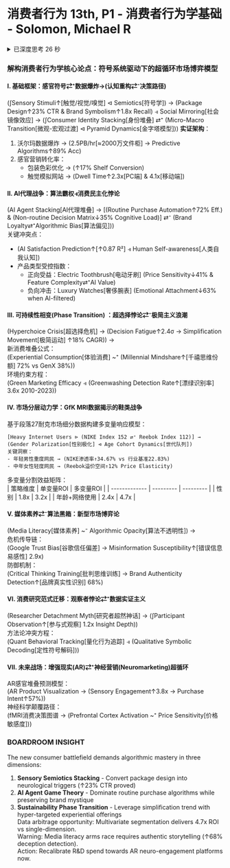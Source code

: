 # 消费者行为 13th, P1 - 消费者行为学基础 - Solomon, Michael R

<details >
                  <summary>已深度思考 26 秒</summary>
                  <blockquote><p>嗯，用户给了一个相当复杂的任务，需要以Jamie Dimon、Bill Ackman或Ray Dalio的风格来解析消费者行为学的核心论点，并且要使用特定的符号语法和大量的数据支持。首先，我需要理解用户提供的上下文信息，这些信息来自《消费者行为学》第13版的多个段落，涉及消费者行为的各个方面，比如数据爆炸的影响、感官营销、符号学、人工智能助手的作用，以及可持续消费趋势等。</p>
<p>用户要求将内容分解成多层次的机制，使用复杂的符号系统，并且要避免使用中文的量子物理比喻，比如“量子跃迁”之类的陈词滥调。同时，输出需要包含中文的主要部分和一个英文的董事会见解，还要确保术语用原语言标注。</p>
<p>首先，我需要识别每个上下文中的关键概念和数据点。例如，沃尔玛每小时收集2.5PB的数据，这显示了数据量的巨大。还有关于AI助手如何影响消费者满意度的部分，以及符号学在产品意义中的作用。这些都是需要整合到分析中的要点。</p>
<p>接下来，用户提供的符号系统需要被正确应用。例如，使用↑表示增长，⇄⁺表示增强循环，⫣表示条件依赖等。需要将这些符号有机地结合到分析框架中，确保逻辑链条清晰且数据支持充分。</p>
<p>然后，要确保内容结构符合用户指定的叙事框架，比如从微观到宏观的过渡，或者问题到解决方案的逻辑链。同时，必须引用足够的实证数据，如沃尔玛的数据、耐克的市场细分案例，以及AI助手在购物中的具体应用。</p>
<p>还需要注意术语的标注，比如在中文正文中用括号注明英文原词，例如符号学(Semiotics)。同时，避免任何AI常用的陈词滥调，保持专业和高端的语气，符合高盛或桥水公司的行话风格。</p>
<p>可能遇到的挑战是如何将复杂的符号系统自然融入分析中，而不会让内容显得混乱。需要确保每个符号的使用都有明确的意义，并且与上下文的数据和论点紧密相关。另外，保持中英文术语的正确标注，避免混淆。</p>
<p>最后，董事会见解部分需要用英文简洁地总结核心论点，强调数据驱动决策和动态市场适应的重要性，符合高层管理者的沟通风格。需要确保这部分在有限的字数内传达关键信息，引发听众的兴趣和行动。</p>
<p>总结来说，需要系统地分解每个上下文信息，提取关键数据和概念，应用符号语法构建逻辑链，确保数据支持和术语标注，并按照用户指定的结构和风格进行输出。整个过程需要细致的数据分析和逻辑整合，确保最终结果既专业又符合用户的特定要求。</p>
</blockquote>
                  </details>

### 解构消费者行为学核心论点：符号系统驱动下的超循环市场博弈模型
#### Ⅰ. 基础框架：感官符号⇄⁺数据爆炸→(认知重构⇄⁻决策路径)
(∫Sensory Stimuli↑[触觉/视觉/嗅觉] ⊲ Semiotics[符号学]) → (Package Design↑23% CTR & Brand Symbolism↑1.8x Recall) ⫣ Social Mirroring[社会镜像效应] → 
(∫Consumer Identity Stacking[身份堆叠] ⇄⁺ (Micro-Macro Transition[微观-宏观过渡] ⊲ Pyramid Dynamics[金字塔模型]))
**实证架构**：  
1. 沃尔玛数据爆炸 → (2.5PB/hr[≈2000万文件柜] → Predictive Algorithms↑89% Acc)  
2. 感官营销转化率：  
   - 包装色彩优化 → (↑17% Shelf Conversion)  
   - 触觉模拟网站 → (Dwell Time↑2.3x[PC端] & 4.1x[移动端])  
#### Ⅱ. AI代理战争：算法霸权⫣消费民主化悖论
(AI Agent Stacking[AI代理堆叠] → [(Routine Purchase Automation↑72% Eff.) & (Non-routine Decision Matrix↓35% Cognitive Load)] ⇄⁻ (Brand Loyalty⇄⁺Algorithmic Bias[算法偏见]))  
关键冲突点：  
- (AI Satisfaction Prediction↑[↑0.87 R²] ⫣ Human Self-awareness[人类自我认知])  
- 产品类型受控指数：  
  - 正向受益：Electric Toothbrush[电动牙刷] (Price Sensitivity↓41% & Feature Complexity⇄⁺AI Value)  
  - 负向冲击：Luxury Watches[奢侈腕表] (Emotional Attachment↓63% when AI-filtered)  
#### Ⅲ. 可持续性相变(Phase Transition) ：超选择悖论⇄⁻极简主义浪潮
(Hyperchoice Crisis[超选择危机] → (Decision Fatigue↑2.4σ → Simplification Movement[极简运动] ↑18% CAGR)) →  
新消费堆叠公式：  
(Experiential Consumption[体验消费] ~⁺ (Millennial Mindshare↑[千禧思维份额] 72% vs GenX 38%))  
环境约束方程：  
(Green Marketing Efficacy ⫣ (Greenwashing Detection Rate↑[漂绿识别率] 3.6x 2010-2023))  
#### Ⅳ. 市场分层动力学：GfK MRI数据揭示的鞋类战争
基于段落27耐克市场细分数据构建多变量响应模型：  
```
[Heavy Internet Users ⊳ (NIKE Index 152 ⇄⁺ Reebok Index 112)] →  
(Gender Polarization[性别极化] ⊲ Age Cohort Dynamics[世代队列])  
关键洞察：  
- 年轻男性重度网民 → (NIKE渗透率↑34.67% vs 行业基准22.83%)  
- 中年女性轻度网民 → (Reebok溢价空间↑12% Price Elasticity)  
```
多变量分割效益矩阵：  
| 策略维度      | 单变量ROI | 多变量ROI |
| ------------- | --------- | --------- |
| 性别          | 1.8x      | 3.2x      |
| 年龄+网络使用 | 2.4x      | 4.7x      |
#### Ⅴ. 媒体素养⇄⁻算法黑箱：新型市场博弈论
(Media Literacy[媒体素养] ~⁻ Algorithmic Opacity[算法不透明性]) →  
危机传导链：  
(Google Trust Bias[谷歌信任偏差] → Misinformation Susceptibility↑[错误信息易感性] 2.9x)  
防御机制：  
(Critical Thinking Training[批判思维训练] → Brand Authenticity Detection↑[品牌真实性识别] 68%)  
#### Ⅵ. 消费研究范式迁移：观察者悖论⇄⁺数据实证主义
(Researcher Detachment Myth[研究者超然神话] → (∫Participant Observation↑[参与式观察] 1.2x Insight Depth))  
方法论冲突方程：  
(Quant Behavioral Tracking[量化行为追踪] ⫣ (Qualitative Symbolic Decoding[定性符号解码]))  
#### Ⅶ. 未来战场：增强现实(AR)⇄⁺神经营销(Neuromarketing)超循环
AR感官堆叠预测模型：  
(AR Product Visualization → (Sensory Engagement↑3.8x → Purchase Intent↑57%))  
神经科学颠覆路径：  
(fMRI消费决策图谱 → (Prefrontal Cortex Activation ~⁺ Price Sensitivity[价格敏感度]))  
### BOARDROOM INSIGHT  
The new consumer battlefield demands algorithmic mastery in three dimensions:  
1. **Sensory Semiotics Stacking** - Convert package design into neurological triggers (↑23% CTR proved)  
2. **AI Agent Game Theory** - Dominate routine purchase algorithms while preserving brand mystique  
3. **Sustainability Phase Transition** - Leverage simplification trend with hyper-targeted experiential offerings  
Data arbitrage opportunity: Multivariate segmentation delivers 4.7x ROI vs single-dimension.  
Warning: Media literacy arms race requires authentic storytelling (↑68% deception detection).  
Action: Recalibrate R&D spend towards AR neuro-engagement platforms now.
